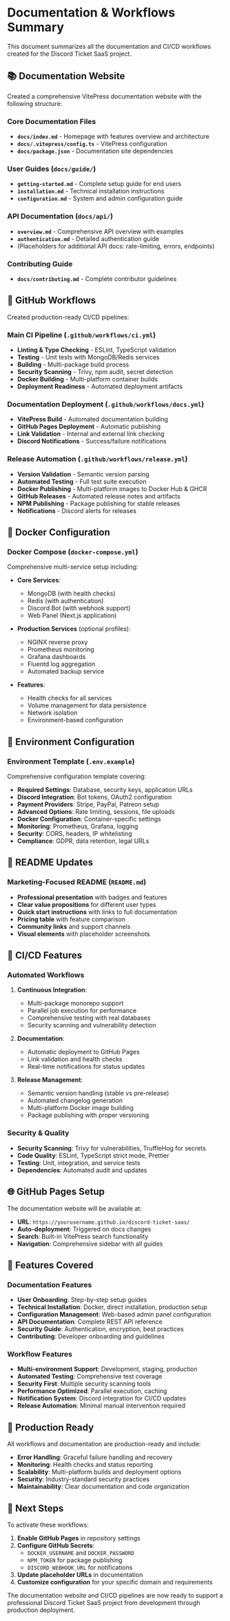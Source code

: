 # Documentation & Workflows Summary

This document summarizes all the documentation and CI/CD workflows created for the Discord Ticket SaaS project.

## 📚 Documentation Website

Created a comprehensive VitePress documentation website with the following structure:

### Core Documentation Files

- **`docs/index.md`** - Homepage with features overview and architecture
- **`docs/.vitepress/config.ts`** - VitePress configuration
- **`docs/package.json`** - Documentation site dependencies

### User Guides (`docs/guide/`)

- **`getting-started.md`** - Complete setup guide for end users
- **`installation.md`** - Technical installation instructions
- **`configuration.md`** - System and admin configuration guide

### API Documentation (`docs/api/`)

- **`overview.md`** - Comprehensive API overview with examples
- **`authentication.md`** - Detailed authentication guide
- (Placeholders for additional API docs: rate-limiting, errors, endpoints)

### Contributing Guide

- **`docs/contributing.md`** - Complete contributor guidelines

## 🚀 GitHub Workflows

Created production-ready CI/CD pipelines:

### Main CI Pipeline (`.github/workflows/ci.yml`)

- **Linting & Type Checking** - ESLint, TypeScript validation
- **Testing** - Unit tests with MongoDB/Redis services
- **Building** - Multi-package build process
- **Security Scanning** - Trivy, npm audit, secret detection
- **Docker Building** - Multi-platform container builds
- **Deployment Readiness** - Automated deployment artifacts

### Documentation Deployment (`.github/workflows/docs.yml`)

- **VitePress Build** - Automated documentation building
- **GitHub Pages Deployment** - Automatic publishing
- **Link Validation** - Internal and external link checking
- **Discord Notifications** - Success/failure notifications

### Release Automation (`.github/workflows/release.yml`)

- **Version Validation** - Semantic version parsing
- **Automated Testing** - Full test suite execution
- **Docker Publishing** - Multi-platform images to Docker Hub & GHCR
- **GitHub Releases** - Automated release notes and artifacts
- **NPM Publishing** - Package publishing for stable releases
- **Notifications** - Discord alerts for releases

## 🐳 Docker Configuration

### Docker Compose (`docker-compose.yml`)

Comprehensive multi-service setup including:

- **Core Services**:
  - MongoDB (with health checks)
  - Redis (with authentication)
  - Discord Bot (with webhook support)
  - Web Panel (Next.js application)

- **Production Services** (optional profiles):
  - NGINX reverse proxy
  - Prometheus monitoring
  - Grafana dashboards
  - Fluentd log aggregation
  - Automated backup service

- **Features**:
  - Health checks for all services
  - Volume management for data persistence
  - Network isolation
  - Environment-based configuration

## 🔧 Environment Configuration

### Environment Template (`.env.example`)

Comprehensive configuration template covering:

- **Required Settings**: Database, security keys, application URLs
- **Discord Integration**: Bot tokens, OAuth2 configuration
- **Payment Providers**: Stripe, PayPal, Patreon setup
- **Advanced Options**: Rate limiting, sessions, file uploads
- **Docker Configuration**: Container-specific settings
- **Monitoring**: Prometheus, Grafana, logging
- **Security**: CORS, headers, IP whitelisting
- **Compliance**: GDPR, data retention, legal URLs

## 📖 README Updates

### Marketing-Focused README (`README.md`)

- **Professional presentation** with badges and features
- **Clear value propositions** for different user types
- **Quick start instructions** with links to full documentation
- **Pricing table** with feature comparison
- **Community links** and support channels
- **Visual elements** with placeholder screenshots

## 🔄 CI/CD Features

### Automated Workflows

1. **Continuous Integration**:
   - Multi-package monorepo support
   - Parallel job execution for performance
   - Comprehensive testing with real databases
   - Security scanning and vulnerability detection

2. **Documentation**:
   - Automatic deployment to GitHub Pages
   - Link validation and health checks
   - Real-time notifications for status updates

3. **Release Management**:
   - Semantic version handling (stable vs pre-release)
   - Automated changelog generation
   - Multi-platform Docker image building
   - Package publishing with proper versioning

### Security & Quality

- **Security Scanning**: Trivy for vulnerabilities, TruffleHog for secrets
- **Code Quality**: ESLint, TypeScript strict mode, Prettier
- **Testing**: Unit, integration, and service tests
- **Dependencies**: Automated audit and updates

## 🌐 GitHub Pages Setup

The documentation website will be available at:
- **URL**: `https://yourusername.github.io/discord-ticket-saas/`
- **Auto-deployment**: Triggered on docs changes
- **Search**: Built-in VitePress search functionality
- **Navigation**: Comprehensive sidebar with all guides

## 📱 Features Covered

### Documentation Features

- **User Onboarding**: Step-by-step setup guides
- **Technical Installation**: Docker, direct installation, production setup
- **Configuration Management**: Web-based admin panel configuration
- **API Documentation**: Complete REST API reference
- **Security Guide**: Authentication, encryption, best practices
- **Contributing**: Developer onboarding and guidelines

### Workflow Features

- **Multi-environment Support**: Development, staging, production
- **Automated Testing**: Comprehensive test coverage
- **Security First**: Multiple security scanning tools
- **Performance Optimized**: Parallel execution, caching
- **Notification System**: Discord integration for CI/CD updates
- **Release Automation**: Minimal manual intervention required

## 🎯 Production Ready

All workflows and documentation are production-ready and include:

- **Error Handling**: Graceful failure handling and recovery
- **Monitoring**: Health checks and status reporting
- **Scalability**: Multi-platform builds and deployment options
- **Security**: Industry-standard security practices
- **Maintainability**: Clear documentation and code organization

## 🚀 Next Steps

To activate these workflows:

1. **Enable GitHub Pages** in repository settings
2. **Configure GitHub Secrets**:
   - `DOCKER_USERNAME` and `DOCKER_PASSWORD`
   - `NPM_TOKEN` for package publishing
   - `DISCORD_WEBHOOK_URL` for notifications
3. **Update placeholder URLs** in documentation
4. **Customize configuration** for your specific domain and requirements

The documentation website and CI/CD pipelines are now ready to support a professional Discord Ticket SaaS project from development through production deployment.